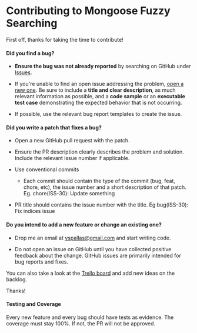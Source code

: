 # Contributing to Mongoose Fuzzy Searching

First off, thanks for taking the time to contribute!

#### **Did you find a bug?**

- **Ensure the bug was not already reported** by searching on GitHub under [Issues](https://github.com/VassilisPallas/mongoose-fuzzy-searching/issues).

- If you're unable to find an open issue addressing the problem, [open a new one](https://github.com/VassilisPallas/mongoose-fuzzy-searching/issues/new). Be sure to include a **title and clear description**, as much relevant information as possible, and a **code sample** or an **executable test case** demonstrating the expected behavior that is not occurring.

- If possible, use the relevant bug report templates to create the issue.

#### **Did you write a patch that fixes a bug?**

- Open a new GitHub pull request with the patch.

- Ensure the PR description clearly describes the problem and solution. Include the relevant issue number if applicable.

- Use conventional commits

  - Each commit should contain the type of the commit (bug, feat, chore, etc), the issue number and a short description of that patch. Eg. chore(ISS-30): Update something

- PR title should contains the issue number with the title. Eg bug(ISS-30): Fix indices issue

#### **Do you intend to add a new feature or change an existing one?**

- Drop me an email at vspallas@gmail.com and start writing code.

- Do not open an issue on GitHub until you have collected positive feedback about the change. GitHub issues are primarily intended for bug reports and fixes.

You can also take a look at the [Trello board](https://trello.com/b/Gf6cmkvA/mongoose-fuzzy-searching) and add new ideas on the backlog.

Thanks!

#### **Testing and Coverage**

Every new feature and every bug should have tests as evidence. The coverage must stay 100%. If not, the PR will not be approved.
